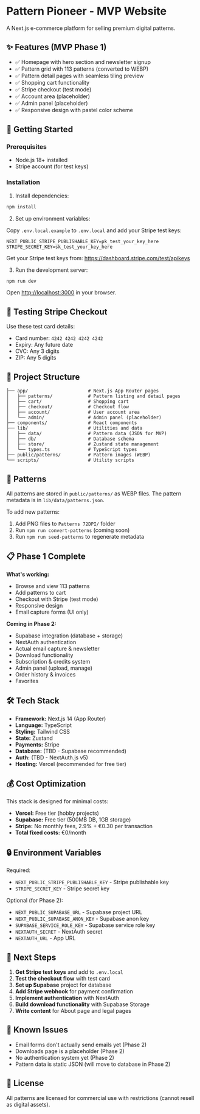 # Pattern Pioneer - MVP Website

A Next.js e-commerce platform for selling premium digital patterns.

## ✨ Features (MVP Phase 1)

- ✅ Homepage with hero section and newsletter signup
- ✅ Pattern grid with 113 patterns (converted to WEBP)
- ✅ Pattern detail pages with seamless tiling preview
- ✅ Shopping cart functionality
- ✅ Stripe checkout (test mode)
- ✅ Account area (placeholder)
- ✅ Admin panel (placeholder)
- ✅ Responsive design with pastel color scheme

## 🚀 Getting Started

### Prerequisites

- Node.js 18+ installed
- Stripe account (for test keys)

### Installation

1. Install dependencies:
```bash
npm install
```

2. Set up environment variables:

Copy `.env.local.example` to `.env.local` and add your Stripe test keys:

```env
NEXT_PUBLIC_STRIPE_PUBLISHABLE_KEY=pk_test_your_key_here
STRIPE_SECRET_KEY=sk_test_your_key_here
```

Get your Stripe test keys from: https://dashboard.stripe.com/test/apikeys

3. Run the development server:

```bash
npm run dev
```

Open [http://localhost:3000](http://localhost:3000) in your browser.

## 🧪 Testing Stripe Checkout

Use these test card details:
- Card number: `4242 4242 4242 4242`
- Expiry: Any future date
- CVC: Any 3 digits
- ZIP: Any 5 digits

## 📁 Project Structure

```
├── app/                      # Next.js App Router pages
│   ├── patterns/             # Pattern listing and detail pages
│   ├── cart/                 # Shopping cart
│   ├── checkout/             # Checkout flow
│   ├── account/              # User account area
│   └── admin/                # Admin panel (placeholder)
├── components/               # React components
├── lib/                      # Utilities and data
│   ├── data/                 # Pattern data (JSON for MVP)
│   ├── db/                   # Database schema
│   ├── store/                # Zustand state management
│   └── types.ts              # TypeScript types
├── public/patterns/          # Pattern images (WEBP)
└── scripts/                  # Utility scripts
```

## 🎨 Patterns

All patterns are stored in `public/patterns/` as WEBP files. The pattern metadata is in `lib/data/patterns.json`.

To add new patterns:
1. Add PNG files to `Patterns 72DPI/` folder
2. Run `npm run convert-patterns` (coming soon)
3. Run `npm run seed-patterns` to regenerate metadata

## 📋 Phase 1 Complete

**What's working:**
- Browse and view 113 patterns
- Add patterns to cart
- Checkout with Stripe (test mode)
- Responsive design
- Email capture forms (UI only)

**Coming in Phase 2:**
- Supabase integration (database + storage)
- NextAuth authentication
- Actual email capture & newsletter
- Download functionality
- Subscription & credits system
- Admin panel (upload, manage)
- Order history & invoices
- Favorites

## 🛠 Tech Stack

- **Framework:** Next.js 14 (App Router)
- **Language:** TypeScript
- **Styling:** Tailwind CSS
- **State:** Zustand
- **Payments:** Stripe
- **Database:** (TBD - Supabase recommended)
- **Auth:** (TBD - NextAuth.js v5)
- **Hosting:** Vercel (recommended for free tier)

## 💰 Cost Optimization

This stack is designed for minimal costs:
- **Vercel:** Free tier (hobby projects)
- **Supabase:** Free tier (500MB DB, 1GB storage)
- **Stripe:** No monthly fees, 2.9% + €0.30 per transaction
- **Total fixed costs:** €0/month

## 🔒 Environment Variables

Required:
- `NEXT_PUBLIC_STRIPE_PUBLISHABLE_KEY` - Stripe publishable key
- `STRIPE_SECRET_KEY` - Stripe secret key

Optional (for Phase 2):
- `NEXT_PUBLIC_SUPABASE_URL` - Supabase project URL
- `NEXT_PUBLIC_SUPABASE_ANON_KEY` - Supabase anon key
- `SUPABASE_SERVICE_ROLE_KEY` - Supabase service role key
- `NEXTAUTH_SECRET` - NextAuth secret
- `NEXTAUTH_URL` - App URL

## 📝 Next Steps

1. **Get Stripe test keys** and add to `.env.local`
2. **Test the checkout flow** with test card
3. **Set up Supabase** project for database
4. **Add Stripe webhook** for payment confirmation
5. **Implement authentication** with NextAuth
6. **Build download functionality** with Supabase Storage
7. **Write content** for About page and legal pages

## 🐛 Known Issues

- Email forms don't actually send emails yet (Phase 2)
- Downloads page is a placeholder (Phase 2)
- No authentication system yet (Phase 2)
- Pattern data is static JSON (will move to database in Phase 2)

## 📄 License

All patterns are licensed for commercial use with restrictions (cannot resell as digital assets).
